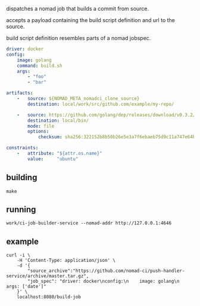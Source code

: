 dispatches a nomad job that builds a commit from source. 

accepts a payload containing the build script definition and url to the source.

build script definition resembles parts of a nomad jobspec.

```yaml
driver: docker
config:
    image: golang
    command: build.sh
    args:
        - "foo"
        - "bar"

artifacts:
    -   source: ${NOMAD_META_nomadci_clone_source}
        destination: local/work/src/github.com/example/my-repo/

    -   source: https://github.com/golang/dep/releases/download/v0.3.2/dep-linux-amd64
        destination: local/bin/
        mode: file
        options:
            checksum: sha256:322152b8b50b26e5e3a7f6ebaeb75d9c11a747e64bbfd0d8bb1f4d89a031c2b5

constraints:
    -   attribute: "${attr.os.name}"
        value:     "ubuntu"
```

## building

    make

## running

    work/ci-job-builder-service --nomad-addr http://127.0.0.1:4646

## example

    curl -i \
        -H 'Content-Type: application/json' \
        -d '{
            "source_archive":"https://github.com/nomad-ci/push-handler-service/archive/master.tar.gz",
            "job_spec": "driver: docker\nconfig:\n    image: golang\n    args: ['date']"
        }' \
        localhost:8080/build-job

